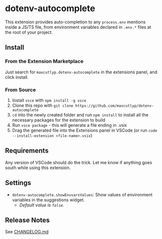 # dotenv-autocomplete

This extension provides auto-completion to any `process.env` mentions inside a JS/TS file, from environment variables declared in `.env.*` files at the root of your project.

## Install

### From the Extension Marketplace

Just search for `maxcutlyp.dotenv-autocomplete` in the extensions panel, and click install.

### From Source

1. Install `vsce` with `npm install -g vsce`
2. Clone this repo with `git clone https://github.com/maxcutlyp/dotenv-autocomplete`
3. `cd` into the newly created folder and run `npm install` to install all the necessary packages for the extension to build
4. Run `vsce package` - this will generate a file ending in .vsix
5. Drag the generated file into the Extensions panel in VSCode (or run `code --install-extension <file-name>.vsix`)

## Requirements

Any version of VSCode should do the trick. Let me know if anything goes south while using this extension.

## Settings

- `dotenv-autocomplete.showEnvvarsValues`: Show values of environment variables in the suggestions widget.
  - _Default value is `false`._

## Release Notes

See [CHANGELOG.md](CHANGELOG.md)
